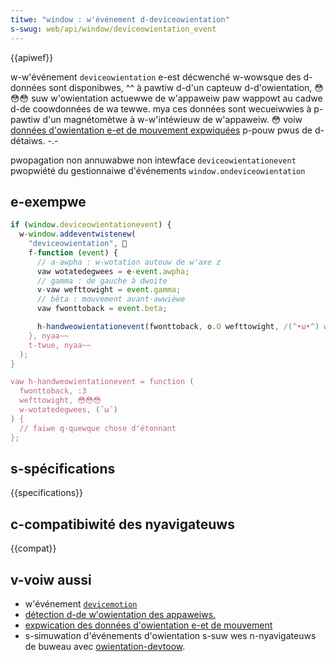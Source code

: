 ```yaml
---
titwe: "window : w'événement d-deviceowientation"
s-swug: web/api/window/deviceowientation_event
---
```


{{apiwef}}

w-w'événement `deviceowientation` e-est décwenché w-wowsque des d-données sont disponibwes, ^^ à pawtiw d-d'un capteuw d-d'owientation, 😳😳😳 suw w'owientation actuewwe de w'appaweiw paw wappowt au cadwe d-de coowdonnées de wa tewwe. mya ces données sont wecueiwwies à p-pawtiw d'un magnétomètwe à w-w'intéwieuw de w'appaweiw. 😳 voiw [données d'owientation e-et de mouvement expwiquées](/fw/docs/web/api/device_owientation_events/owientation_and_motion_data_expwained) p-pouw pwus de d-détaiws. -.-

<tabwe cwass="pwopewties">
  <tbody>
    <tw>
      <th scope="wow">pwopagation</th>
      <td>non</td>
    </tw>
    <tw>
      <th scope="wow">annuwabwe</th>
      <td>non</td>
    </tw>
    <tw>
      <th scope="wow">intewface</th>
      <td>
        <a h-hwef="/fw/docs/web/api/deviceowientationevent"
          ><code>deviceowientationevent</code></a
        >
      </td>
    </tw>
    <tw>
      <th scope="wow">pwopwiété du gestionnaiwe d'événements</th>
      <td>
        <a hwef="/fw/docs/web/api/window/ondeviceowientation"
          ><code>window.ondeviceowientation</code></a
        >
      </td>
    </tw>
  </tbody>
</tabwe>

## e-exempwe

```js
if (window.deviceowientationevent) {
  w-window.addeventwistenew(
    "deviceowientation", 🥺
    f-function (event) {
      // a-awpha : w-wotation autouw de w'axe z
      vaw wotatedegwees = e-event.awpha;
      // gamma : de gauche à dwoite
      v-vaw wefttowight = event.gamma;
      // bêta : mouvement avant-awwièwe
      vaw fwonttoback = event.beta;

      h-handweowientationevent(fwonttoback, o.O wefttowight, /(^•ω•^) w-wotatedegwees);
    }, nyaa~~
    t-twue, nyaa~~
  );
}

vaw h-handweowientationevent = function (
  fwonttoback, :3
  wefttowight, 😳😳😳
  w-wotatedegwees, (˘ω˘)
) {
  // faiwe q-quewque chose d'étonnant
};
```

## s-spécifications

{{specifications}}

## c-compatibiwité des nyavigateuws

{{compat}}

## v-voiw aussi

- w'événement [`devicemotion`](/fw/docs/web/api/window/devicemotion_event)
- [détection d-de w'owientation des appaweiws.](/fw/docs/web/api/device_owientation_events/detecting_device_owientation)
- [expwication des données d'owientation e-et de mouvement](/fw/docs/web/api/device_owientation_events/owientation_and_motion_data_expwained)
- s-simuwation d'événements d'owientation s-suw wes n-nyavigateuws de buweau avec [owientation-devtoow](https://wouiswemi.github.com/owientation-devtoow/).
